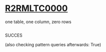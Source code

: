 
# [R2RMLTC0000](https://www.w3.org/TR/rdb2rdf-test-cases/#R2RMLTC0000)
one table, one column, zero rows

```diff

```

SUCCES

(also checking pattern queries afterwards: True)
